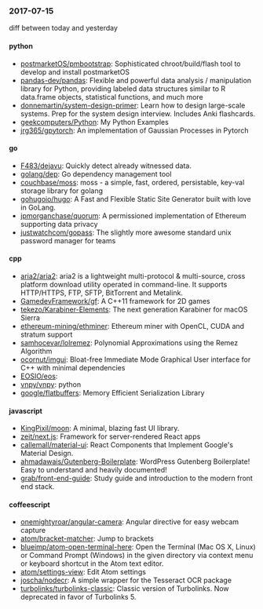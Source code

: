 ### 2017-07-15
diff between today and yesterday

#### python
* [postmarketOS/pmbootstrap](https://github.com/postmarketOS/pmbootstrap): Sophisticated chroot/build/flash tool to develop and install postmarketOS
* [pandas-dev/pandas](https://github.com/pandas-dev/pandas): Flexible and powerful data analysis / manipulation library for Python, providing labeled data structures similar to R data.frame objects, statistical functions, and much more
* [donnemartin/system-design-primer](https://github.com/donnemartin/system-design-primer): Learn how to design large-scale systems. Prep for the system design interview. Includes Anki flashcards.
* [geekcomputers/Python](https://github.com/geekcomputers/Python): My Python Examples
* [jrg365/gpytorch](https://github.com/jrg365/gpytorch): An implementation of Gaussian Processes in Pytorch

#### go
* [F483/dejavu](https://github.com/F483/dejavu): Quickly detect already witnessed data.
* [golang/dep](https://github.com/golang/dep): Go dependency management tool
* [couchbase/moss](https://github.com/couchbase/moss): moss - a simple, fast, ordered, persistable, key-val storage library for golang
* [gohugoio/hugo](https://github.com/gohugoio/hugo): A Fast and Flexible Static Site Generator built with love in GoLang.
* [jpmorganchase/quorum](https://github.com/jpmorganchase/quorum): A permissioned implementation of Ethereum supporting data privacy
* [justwatchcom/gopass](https://github.com/justwatchcom/gopass): The slightly more awesome standard unix password manager for teams

#### cpp
* [aria2/aria2](https://github.com/aria2/aria2): aria2 is a lightweight multi-protocol & multi-source, cross platform download utility operated in command-line. It supports HTTP/HTTPS, FTP, SFTP, BitTorrent and Metalink.
* [GamedevFramework/gf](https://github.com/GamedevFramework/gf): A C++11 framework for 2D games
* [tekezo/Karabiner-Elements](https://github.com/tekezo/Karabiner-Elements): The next generation Karabiner for macOS Sierra
* [ethereum-mining/ethminer](https://github.com/ethereum-mining/ethminer): Ethereum miner with OpenCL, CUDA and stratum support
* [samhocevar/lolremez](https://github.com/samhocevar/lolremez): Polynomial Approximations using the Remez Algorithm
* [ocornut/imgui](https://github.com/ocornut/imgui): Bloat-free Immediate Mode Graphical User interface for C++ with minimal dependencies
* [EOSIO/eos](https://github.com/EOSIO/eos): 
* [vnpy/vnpy](https://github.com/vnpy/vnpy): python
* [google/flatbuffers](https://github.com/google/flatbuffers): Memory Efficient Serialization Library

#### javascript
* [KingPixil/moon](https://github.com/KingPixil/moon):   A minimal, blazing fast UI library.
* [zeit/next.js](https://github.com/zeit/next.js): Framework for server-rendered React apps
* [callemall/material-ui](https://github.com/callemall/material-ui): React Components that Implement Google's Material Design.
* [ahmadawais/Gutenberg-Boilerplate](https://github.com/ahmadawais/Gutenberg-Boilerplate):  WordPress Gutenberg Boilerplate!  Easy to understand and heavily documented! 
* [grab/front-end-guide](https://github.com/grab/front-end-guide):  Study guide and introduction to the modern front end stack.

#### coffeescript
* [onemightyroar/angular-camera](https://github.com/onemightyroar/angular-camera): Angular directive for easy webcam capture
* [atom/bracket-matcher](https://github.com/atom/bracket-matcher): Jump to brackets
* [blueimp/atom-open-terminal-here](https://github.com/blueimp/atom-open-terminal-here): Open the Terminal (Mac OS X, Linux) or Command Prompt (Windows) in the given directory via context menu or keyboard shortcut in the Atom text editor.
* [atom/settings-view](https://github.com/atom/settings-view): Edit Atom settings
* [joscha/nodecr](https://github.com/joscha/nodecr): A simple wrapper for the Tesseract OCR package
* [turbolinks/turbolinks-classic](https://github.com/turbolinks/turbolinks-classic): Classic version of Turbolinks. Now deprecated in favor of Turbolinks 5.
